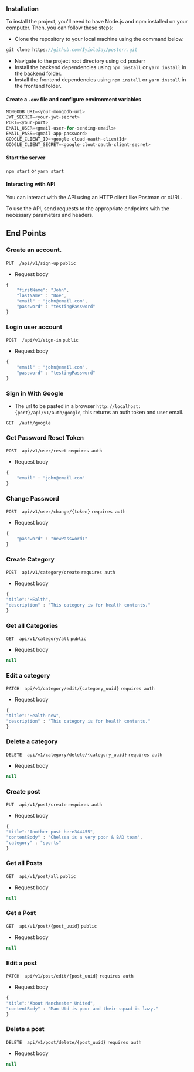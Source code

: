 ### Installation

To install the project, you'll need to have Node.js and npm installed on your computer. Then, you can follow these steps:

- Clone the repository to your local machine using the command below.

```js
git clone https://github.com/IyiolaJay/posterr.git
```

- Navigate to the project root directory using cd posterr
- Install the backend dependencies using `npm install`  or `yarn install` in the backend folder.
- Install the frontend dependencies using `npm install` or `yarn install`  in the frontend folder.

#### Create a `.env` file and configure environment variables
```js
MONGODB_URI=<your-mongodb-uri>
JWT_SECRET=<your-jwt-secret>
PORT=<your-port>
EMAIL_USER=<gmail-user-for-sending-emails>
EMAIL_PASS=<gmail-app-password>
GOOGLE_CLIENT_ID=<google-cloud-oauth-clientId>
GOOGLE_CLIENT_SECRET=<google-clout-oauth-client-secret>
```


#### Start the server
`npm start`
or
`yarn start`

#### Interacting with API
You can interact with the API using an HTTP client like Postman or cURL.

To use the API, send requests to the appropriate endpoints with the necessary parameters and headers.

## End Points

### Create an account.
`PUT  /api/v1/sign-up`  `public`

- Request body
```js
{
    "firstName": "John",
    "lastName" : "Doe",
    "email" : "john@email.com",
    "password" : "testingPassword"
}
```

### Login user account
`POST  /api/v1/sign-in`  `public`

- Request body
```js
{
    "email" : "john@email.com",
    "password" : "testingPassword"
}
```
### Sign in With Google
- The url to be pasted in a browser `http://localhost:{port}/api/v1/auth/google`, this returns an auth token and user email.

`GET  /auth/google` 

### Get Password Reset Token
`POST  api/v1/user/reset`  `requires auth`

- Request body
```js
{
    "email" : "john@email.com"
}
```

### Change Password
`POST  api/v1/user/change/{token}`  `requires auth`

- Request body
```js
{
    "password" : "newPassword1"
}
```

### Create Category
`POST  api/v1/category/create`  `requires auth`

- Request body
```js
{
"title":"HEalth",
"description" : "This category is for health contents."
}
```

### Get all Categories
`GET  api/v1/category/all`  `public`

- Request body
```js
null
```

### Edit a category
`PATCH  api/v1/category/edit/{category_uuid}`  `requires auth`

- Request body
```js
{
"title":"Health-new",
"description" : "This category is for health contents."
}
```


### Delete a category
`DELETE  api/v1/category/delete/{category_uuid}`  `requires auth`

- Request body
```js
null
```


### Create post
`PUT  api/v1/post/create`  `requires auth`

- Request body
```js
{
"title":"Another post here344455",
"contentBody" : "Chelsea is a very poor & BAD team",
"category" : "sports"
}
```


### Get all Posts
`GET  api/v1/post/all`  `public`

- Request body
```js
null
```

### Get a Post
`GET  api/v1/post/{post_uuid}`  `public`

- Request body
```js
null
```

### Edit a post
`PATCH  api/v1/post/edit/{post_uuid}`  `requires auth`

- Request body
```js
{
"title":"About Manchester United",
"contentBody" : "Man Utd is poor and their squad is lazy."
}
```

### Delete a post
`DELETE  api/v1/post/delete/{post_uuid}`  `requires auth`

- Request body
```js
null
```

